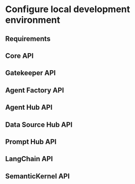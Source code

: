 # Configure local development environment

## Requirements

## Core API

## Gatekeeper API

## Agent Factory API

## Agent Hub API

## Data Source Hub API

## Prompt Hub API

## LangChain API

## SemanticKernel API